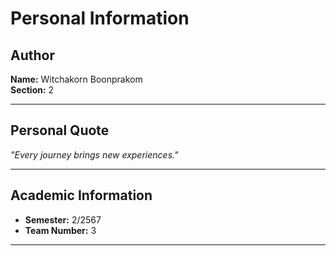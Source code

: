 # Personal Information

## Author
**Name:** Witchakorn Boonprakom  
**Section:** 2  

---

## Personal Quote
*"Every journey brings new experiences."*

---

## Academic Information
- **Semester:** 2/2567  
- **Team Number:** 3  

---
